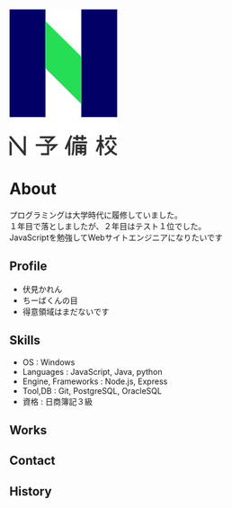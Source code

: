 ![n予備校ロゴ](n予備校.png)

# About
プログラミングは大学時代に履修していました。  
１年目で落としましたが、２年目はテスト１位でした。  
JavaScriptを勉強してWebサイトエンジニアになりたいです  

## Profile
- 伏見かれん  
- ちーばくんの目  
- 得意領域はまだないです  

## Skills
- OS : Windows  
- Languages : JavaScript, Java, python  
- Engine, Frameworks : Node.js, Express  
- Tool,DB : Git, PostgreSQL, OracleSQL  
- 資格 : 日商簿記３級  

## Works

## Contact

## History

